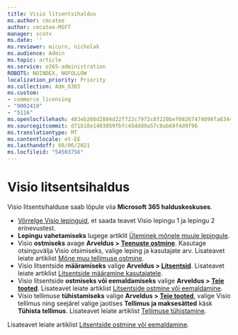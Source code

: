 ```yaml
---
title: Visio litsentsihaldus
ms.author: cmcatee
author: cmcatee-MSFT
manager: scotv
ms.date: ''
ms.reviewer: micurn, nicholak
ms.audience: Admin
ms.topic: article
ms.service: o365-administration
ROBOTS: NOINDEX, NOFOLLOW
localization_priority: Priority
ms.collection: Adm_O365
ms.custom:
- commerce_licensing
- "9002419"
- "5116"
ms.openlocfilehash: 483eb266d2804d22f722c7972c8f220bef08267474098fa63441dbaf19c5716c
ms.sourcegitcommit: d71b18e1403859fbfc45ddd9a57c8ab68f4d9f96
ms.translationtype: MT
ms.contentlocale: et-EE
ms.lasthandoff: 08/06/2021
ms.locfileid: "54503756"
---
```

# <a name="visio-license-management"></a>Visio litsentsihaldus

Visio litsentsihalduse saab lõpule viia **Microsoft 365 halduskeskuses**.

- [Võrrelge Visio lepinguid](https://www.microsoft.com/microsoft-365/visio/microsoft-visio-plans-and-pricing-compare-visio-options?rtc=1), et saada teavet Visio lepingu 1 ja lepingu 2 erinevustest.
- **Lepingu vahetamiseks** lugege artiklit [Üleminek mõnele muule lepingule](/microsoft-365/commerce/subscriptions/upgrade-to-different-plan).
- Visio **ostmiseks** avage **Arveldus > [Teenuste ostmine](https://go.microsoft.com/fwlink/p/?linkid=868433)**. Kasutage otsinguvälja Visio otsimiseks, valige leping ja kasutajate arv. Lisateavet leiate artiklist [Mõne muu tellimuse ostmine](/microsoft-365/commerce/try-or-buy-microsoft-365#buy-a-different-subscription).
- Visio litsentside **määramiseks** valige **Arveldus > [Litsentsid](https://go.microsoft.com/fwlink/p/?linkid=842264)**. Lisateavet leiate artiklist [Litsentside määramine kasutajatele](/microsoft-365/admin/manage/assign-licenses-to-users).
- Visio litsentside **ostmiseks või eemaldamiseks** valige **Arveldus > [Teie tooted](https://go.microsoft.com/fwlink/p/?linkid=842054)**. Lisateavet leiate artiklist [Litsentside ostmine või eemaldamine](/microsoft-365/commerce/licenses/buy-licenses#buy-or-remove-licenses-for-your-business-subscription).
- Visio tellimuse **tühistamiseks** valige **Arveldus > [Teie tooted](https://go.microsoft.com/fwlink/p/?linkid=842054)**, valige Visio tellimus ning seejärel valige jaotises **Tellimus ja maksesätted** käsk **Tühista tellimus**. Lisateavet leiate artiklist [Tellimuse tühistamine](/microsoft-365/commerce/subscriptions/cancel-your-subscription).

Lisateavet leiate artiklist [Litsentside ostmine või eemaldamine](/microsoft-365/commerce/licenses/buy-licenses).
